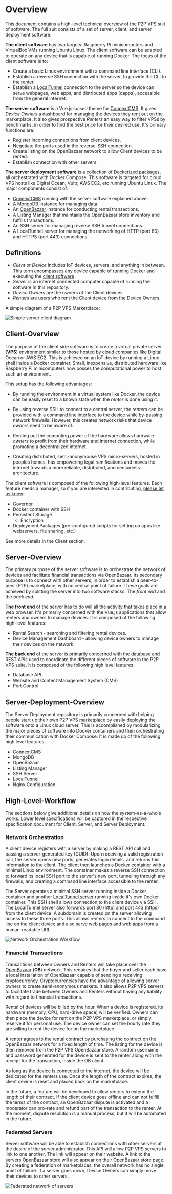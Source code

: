 # Overview #
This document contains a high-level technical overview of the P2P VPS suit of
software. The full suit consists of a set of server, client, and server deployment software.


**The client software** has two targets: Raspberry Pi minicomputers and VirtualBox
VMs running Ubuntu Linux. The client software can be adapted to operate on
any device that is capable of running Docker. The focus of the client software is to:
* Create a basic Linux environment with a command line interface (CLI).
* Establish a reverse SSH connection with the server, to provide the CLI to the renter.
* Establish a [LocalTunnel](https://github.com/localtunnel/localtunnel) connection
to the server so the device can serve webpages, web apps, and distributed apps
(dapps), accessible from the general internet.


**The server software** is a Vue.js-based theme for [ConnextCMS](http://connextcms.com).
It gives *Device Owners* a dashboard for managing the devices they rent out on the marketplace.
It also gives prospective *Renters* an easy way to filter VPSs by benchmarks, in order to find the
best price for their desired use. It's primary functions are:
* Register incoming connections from client devices.
* Negotiate the ports used in the reverse-SSH connection.
* Create listing on the OpenBazaar network to allow Client devices to be rented.
* Establish connection with other servers.


**The server deployment software** is a collection of Dockerized packages, all orchestrated
with Docker Compose. This software is targeted for cloud VPS hosts like Digital Ocean, Vultr,
AWS EC2, etc running Ubuntu Linux. The major components consist of:
* [ConnextCMS](http://connextcms.com) running with the server software explained above.
* A MongoDB instance for managing data.
* An [OpenBazaar](http://openbazaar.org) instance for conducting rental transactions.
* A Listing Manager that maintains the OpenBazaar store inventory and fulfills transactions.
* An SSH server for managing reverse SSH tunnel connections.
* A LocalTunnel server for managing the networking of HTTP (port 80) and HTTPS (port 443) connections.


## Definitions
* *Client* or *Device* includes IoT devices, servers, and anything in between.
This term encompasses any device capable of running Docker and executing the
[client software](https://github.com/P2PVPS/p2pvps-client)
* *Server* is an internet connected computer capable of running the software in this repository.
* *Device Owners* are the owners of the Client devices.
* *Renters* are users who rent the Client device from the Device Owners.

A simple diagram of a P2P VPS Marketplace:

![Simple server client diagram](images/simple-diagram.jpg?raw=true "Simple server client diagram")


## Client-Overview
The purpose of the client side software is to create a virtual private server
(**VPS**) environment similar to those hosted by cloud companies like Digital
Ocean or AWS EC2. This is achieved on an IoT device by running a Linux shell inside
a Docker container. Small, inexpensive, distributed hardware like Raspberry Pi
minicomputers now posses the computational power to host such an environment.

This setup has the following advantages:

* By running the environment in a virtual system like Docker, the device can be easily reset to a known state
when the *renter* is done using it.

* By using reverse SSH to connect to a central server, the *renters* can be provided with a command line interface to the device while
by-passing network firewalls. However, this creates network risks that device *owners* need to be aware of.

* Renting out the computing power of the hardware allows hardware *owners* to profit from their hardware and internet connection, while promoting a decentralized internet.

* Creating distributed, semi-anonymouse VPS micro-servers, hosted in peoples homes,
has empowering legal ramifications and moves the internet towards a more reliable,
distributed, and censorless architecture.

The client software is composed of the following high-level features. Each feature needs a manager, so if you are
interested in contributing, [please let us know](http://p2pvps.org):

* Governor
* Docker container with SSH
* Persistent Storage
  * Encryption
* Deployment Packages (pre-configured scripts for setting up apps like webservers, file sharing, etc.)

See more details in the Client section.

## Server-Overview
The primary purpose of the server software is to orchestrate the network of devices
and facilitate financial transactions via OpenBazaar.
Its secondary purpose is to connect with other servers, in order to establish a
peer-to-peer (P2P) marketplace, with no central point of failure. These goals are achieved by splitting the server into two software stacks: The *front end* and the *back end*.

**The front end** of the server has to do will all the activity that takes place
in a web browser. It's primarily concerned with the Vue.js applications that allow
renters and owners to manage devices. It is composed of the following high-level
features:

* Rental Search - searching and filtering rental devices.
* Device Management Dashboard - allowing device owners to manage their devices on the network.

**The back end** of the server is primarily concerned with the database and REST APIs
used to coordinate the different pieces of software in the P2P VPS suite.
It is composed of the following high level features:

* Database API
* Website and Content Management System (CMS)
* Port Control

## Server-Deployment-Overview
The Server Deployment repository is primarily concerned with helping people start up
their own P2P VPS marketplace by easily deploying the software onto a Linux cloud
server. This is accomplished by modularizing the major pieces of software into Docker
containers and then orchestrating their communication with Docker Compose. It is
made up of the following high level features:

* ConnextCMS
* MongoDB
* OpenBazaar
* Listing Manager
* SSH Server
* LocalTunnel
* Nginx Configuration

## High-Level-Workflow
The sections below give additional details on how the system-as-a-whole works.
Lower level specifications will be captured in the respective specification
document for Client, Server, and Server Deployment.

### Network Orchestration
A client device registers with a server by making a REST API call and passing a
server-generated key (GUID). Upon receiving a valid registration call, the server
opens new ports, generates login details, and returns this information to the client.
The client then launches a Docker container with a minimal Linux environment.
The container makes a reverse SSH connection to forward its local SSH port to the
server's new port, tunneling through any firewalls, and creating a command line
interface accessible to the renter.

The Server operates a minimal SSH server running inside a Docker container and
another [LocalTunnel server](https://github.com/localtunnel/server)
running inside it's own Docker container. This SSH shell allows connection to the
client device via SSH. The LocalTunnel server also forwards port 80 (http) and
port 443 (https) from the client device. A subdomain is created
on the server allowing access to these three ports. This allows renters to
connect to the command line on the client device and also
serve web pages and web apps from a human-readable URL.

![Network Orchestration Workflow](images/client-server-networking-workflow.jpg)

### Financial Transactions
Transactions between Owners and Renters will take place over the
[OpenBazaar](http://openbazaar.org/) (**OB**) network.
This requires that the buyer and seller each have a local installation of
OpenBazaar capable of sending a receiving cryptocurrency. Cryptocurrencies have the
advantage of allowing server owners to create semi-anonymous markets. It also
allows P2P VPS servers to facilitate trade between Owners and Renters without
having any liability with regard to financial transactions.

Rental of devices will be billed by the hour.
When a device is registered, its hardware (memory, CPU, hard-drive space) will be verified.
Owners can then place the device for rent on the P2P VPS marketplace, or simply
reserve it for personal use.
The device owner can set the hourly rate they are willing to rent the device for
on the marketplace.

A renter agrees to the rental contract by purchasing the contract on the
OpenBazaar network for a fixed length of time.
The listing for the device is then removed from the P2P VPS OpenBazaar store.
A random username and password generated for the device is sent to the renter
along with the receipt for the transaction, inside the OB client.

As long as the device is connected to the internet, the device
will be dedicated for the renters use. Once the length of the contract expires,
the client device is reset and placed back on the marketplace.

In the future, a feature will be developed to allow renters to extend the length
of their contract. If the client device goes offline and can not fulfill the
terms of the contract, an OpenBazaar dispute is activated and a moderator can
pro-rate and refund part of the transaction to the renter.
At the moment, dispute resolution is a manual process, but it will be automated
in the future.

### Federated Servers
Server software will be able to establish connections with other servers at the
desire of the server administrator.
This API will allow P2P VPS servers to link to one another. The link will appear
on their website. A link to the servers OpenBazaar store
will also appear on their OpenBazaar store page.
By creating a federation of marketplaces, the overall network has no single
point of failure. If a server goes down, Device Owners can simply move their devices
to other servers.

![Federated network of servers](images/federated-diagram-600px.jpg?raw=true "Federated network of servers")
